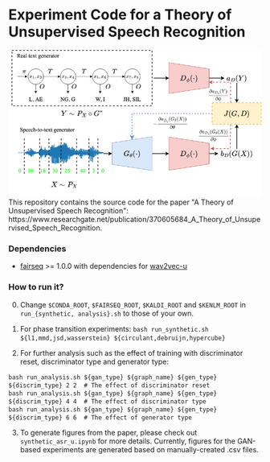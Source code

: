 # Experiment Code for a Theory of Unsupervised Speech Recognition 
<div align="middle"><img src="image/asr_u_arch.drawio.png" width="600"/></div>
This repository contains the source code for the paper "A Theory of Unsupervised Speech Recognition": https://www.researchgate.net/publication/370605684_A_Theory_of_Unsupervised_Speech_Recognition.

### Dependencies
- [fairseq](https://github.com/pytorch/fairseq) >= 1.0.0 with dependencies for [wav2vec-u](https://github.com/pytorch/fairseq/tree/main/examples/wav2vec/unsupervised)

### How to run it?
0. Change ```$CONDA_ROOT```, ```$FAIRSEQ_ROOT```, ```$KALDI_ROOT``` and ```$KENLM_ROOT``` in ```run_{synthetic, analysis}.sh``` to those of your own.

1. For phase transition experiments:
```bash run_synthetic.sh ${l1,mmd,jsd,wasserstein} ${circulant,debruijn,hypercube}```

2. For further analysis such as the effect of training with discriminator reset, discriminator type and generator type:
```
bash run_analysis.sh ${gan_type} ${graph_name} ${gen_type} ${discrim_type} 2 2  # The effect of discriminator reset
bash run_analysis.sh ${gan_type} ${graph_name} ${gen_type} ${discrim_type} 4 4  # The effect of discriminator type
bash run_analysis.sh ${gan_type} ${graph_name} ${gen_type} ${discrim_type} 6 6  # The effect of generator type
```

3. To generate figures from the paper, please check out ```synthetic_asr_u.ipynb``` for more details. Currently, figures for the GAN-based experiments are generated based on manually-created .csv files. 
